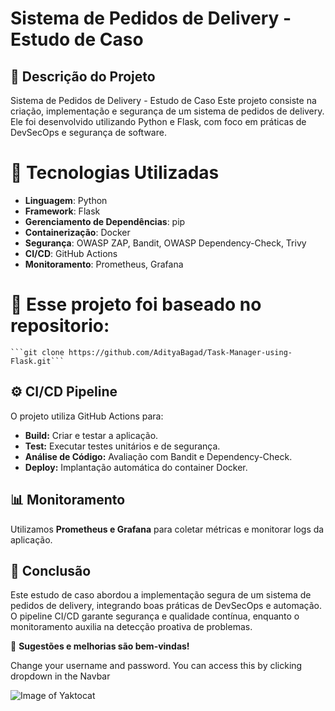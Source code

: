 # Sistema de Pedidos de Delivery - Estudo de Caso

## 📌 Descrição do Projeto

Sistema de Pedidos de Delivery - Estudo de Caso
Este projeto consiste na criação, implementação e segurança de um sistema de pedidos de delivery. Ele foi desenvolvido utilizando Python e Flask, com foco em práticas de DevSecOps e segurança de software.

# 🚀 Tecnologias Utilizadas

- **Linguagem**: Python
- **Framework**: Flask
- **Gerenciamento de Dependências**: pip
- **Containerização**: Docker
- **Segurança**: OWASP ZAP, Bandit, OWASP Dependency-Check, Trivy
- **CI/CD**: GitHub Actions
- **Monitoramento**: Prometheus, Grafana

# 📂 Esse projeto foi baseado no repositorio:

    ```git clone https://github.com/AdityaBagad/Task-Manager-using-Flask.git```

## ⚙️ CI/CD Pipeline

O projeto utiliza GitHub Actions para:

- **Build:** Criar e testar a aplicação.
- **Test:** Executar testes unitários e de segurança.
- **Análise de Código:** Avaliação com Bandit e Dependency-Check.
- **Deploy:** Implantação automática do container Docker.

## 📊 Monitoramento

Utilizamos **Prometheus e Grafana** para coletar métricas e monitorar logs da aplicação.

## 📌 Conclusão

Este estudo de caso abordou a implementação segura de um sistema de pedidos de delivery, integrando boas práticas de DevSecOps e automação. O pipeline CI/CD garante segurança e qualidade contínua, enquanto o monitoramento auxilia na detecção proativa de problemas.

📢 **Sugestões e melhorias são bem-vindas!**

Change your username and password. You can access this by clicking dropdown in the Navbar

![Image of Yaktocat](output/account-settings.jpg)

